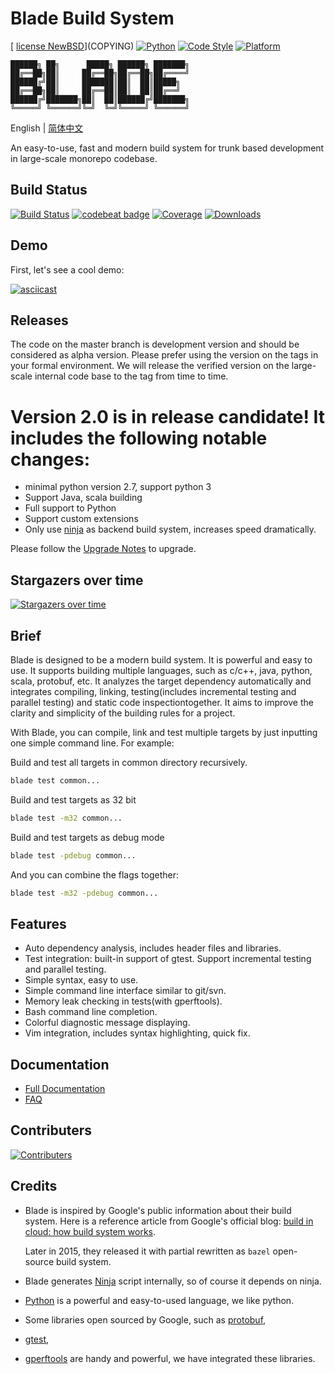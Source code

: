 # Blade Build System

[ [license NewBSD](https://img.shields.io/badge/License-NewBSD-yellow.svg)](COPYING)
[![Python](https://img.shields.io/badge/language-python2,3-blue.svg)](https://www.python.org/)
[![Code Style](https://img.shields.io/badge/code%20style-google-blue.svg)](https://google.github.io/styleguide/pyguide.html)
[![Platform](https://img.shields.io/badge/platform-linux%20%7C%20macos-lightgrey.svg)](doc/en/prerequisites.md)

```
██████╗ ██╗      █████╗ ██████╗ ███████╗
██╔══██╗██║     ██╔══██╗██╔══██╗██╔════╝
██████╔╝██║     ███████║██║  ██║█████╗
██╔══██╗██║     ██╔══██║██║  ██║██╔══╝
██████╔╝███████╗██║  ██║██████╔╝███████╗
╚═════╝ ╚══════╝╚═╝  ╚═╝╚═════╝ ╚══════╝
```

English | [简体中文](README-zh.md)

An easy-to-use, fast and modern build system for trunk based development in large-scale monorepo codebase.

## Build Status

[![Build Status](https://travis-ci.org/chen3feng/blade-build.svg?branch=master)](https://travis-ci.org/chen3feng/blade-build)
[![codebeat badge](https://codebeat.co/badges/e0d861b7-47cc-4023-9784-7d54246a3576)](https://codebeat.co/projects/github-com-chen3feng-blade-build-master)
[![Coverage](https://coveralls.io/repos/chen3feng/blade-build/badge.svg?branch=master)](https://coveralls.io/github/chen3feng/blade-build)
[![Downloads](https://img.shields.io/github/downloads/chen3feng/blade-build/total.svg)](https://github.com/chen3feng/blade-build/releases)

## Demo

First, let's see a cool demo:

[![asciicast](https://asciinema.org/a/o9uQ2uia4OVqghXUid7XSNjv1.svg)](https://asciinema.org/a/o9uQ2uia4OVqghXUid7XSNjv1)

## Releases

The code on the master branch is development version and should be considered as alpha version. 
Please prefer using the version on the tags in your formal environment.
We will release the verified version on the large-scale internal code base to the tag from time to time.

# Version 2.0 is in release candidate! It includes the following notable changes:

  * minimal python version 2.7, support python 3
  * Support Java, scala building
  * Full support to Python
  * Support custom extensions
  * Only use [ninja](doc/en/config.md#global_config) as backend build system, increases speed dramatically.

Please follow the [Upgrade Notes](doc/en/upgrade-to-v2.md) to upgrade.

## Stargazers over time

[![Stargazers over time](https://starchart.cc/chen3feng/blade-build.svg)](https://starchart.cc/chen3feng/blade-build)
      
## Brief

Blade is designed to be a modern build system. It is powerful and easy to use. It supports building
multiple languages, such as c/c++, java, python, scala, protobuf, etc. It analyzes the
target dependency automatically and integrates compiling, linking, testing(includes incremental
testing and parallel testing) and static code inspectiontogether.
It aims to improve the clarity and simplicity of the building rules for a project.

With Blade, you can compile, link and test multiple targets by just inputting one simple command line.
For example:

Build and test all targets in common directory recursively.

```bash
blade test common...
```

Build and test targets as 32 bit

```bash
blade test -m32 common...
```

Build and test targets as debug mode

``` bash
blade test -pdebug common...
```

And you can combine the flags together:

``` bash
blade test -m32 -pdebug common...
```

## Features

* Auto dependency analysis, includes header files and libraries.
* Test integration: built-in support of gtest. Support incremental testing and parallel testing.
* Simple syntax, easy to use.
* Simple command line interface similar to git/svn.
* Memory leak checking in tests(with gperftools).
* Bash command line completion.
* Colorful diagnostic message displaying.
* Vim integration, includes syntax highlighting, quick fix.

## Documentation

* [Full Documentation](doc/en/README.md)
* [FAQ](doc/en/FAQ.md)

## Contributers

[![Contributers](https://contrib.rocks/image?repo=chen3feng/blade-build)](https://github.com/chen3feng/blade-build/graphs/contributors)

## Credits

* Blade is inspired by Google's public information about their build system. Here is a reference article from Google's official blog:
  [build in cloud: how build system works](http://google-engtools.blogspot.hk/2011/08/build-in-cloud-how-build-system-works.html).

  Later in 2015, they released it with partial rewritten as `bazel` open-source build system.

* Blade generates [Ninja](https://ninja-build.org/) script internally, so of course it depends on ninja.
* [Python](http://www.python.org) is a powerful and easy-to-used language, we like python.
* Some libraries open sourced by Google, such as [protobuf](http://code.google.com/p/protobuf/),
* [gtest](http://code.google.com/p/googletest/),
* [gperftools](http://code.google.com/p/gperftools/) are handy and powerful, we have integrated these libraries.
 